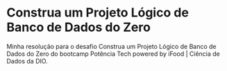 # Construa um Projeto Lógico de Banco de Dados do Zero
Minha resolução para o desafio Construa um Projeto Lógico de Banco de Dados do Zero do bootcamp Potência Tech powered by iFood | Ciência de Dados da DIO.
